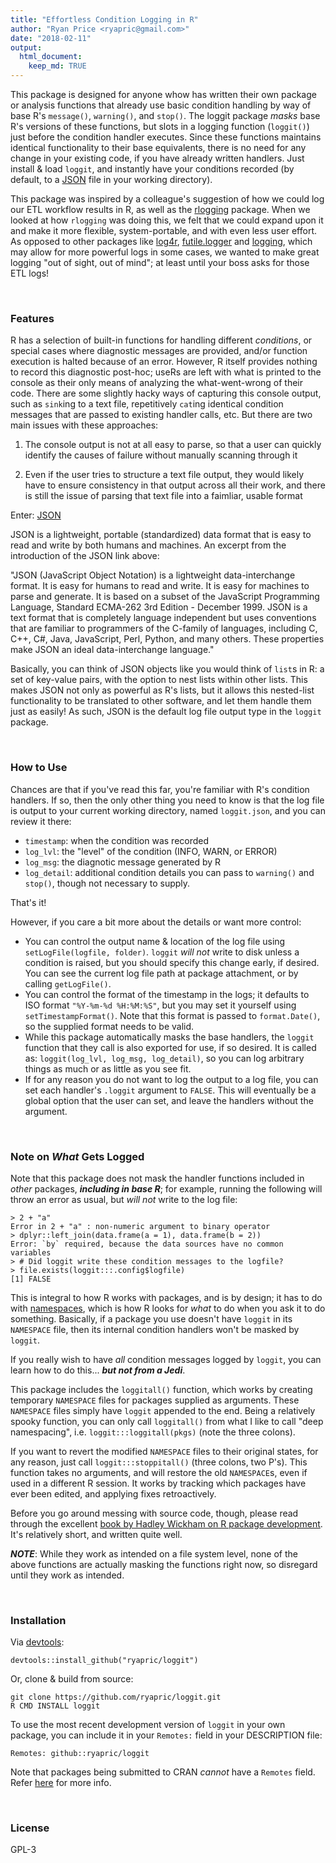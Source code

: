 ```yaml
---
title: "Effortless Condition Logging in R"
author: "Ryan Price <ryapric@gmail.com>"
date: "2018-02-11"
output:
  html_document:
    keep_md: TRUE
---
```




This package is designed for anyone whow has written their own package or
analysis functions that already use basic condition handling by way of base R's
`message()`, `warning()`, and `stop()`. The loggit package *masks* base R's
versions of these functions, but slots in a logging function (`loggit()`) just
before the condition handler executes. Since these functions maintains
identical functionality to their base equivalents, there is no need for any
change in your existing code, if you have already written handlers. Just
install & load `loggit`, and instantly have your conditions recorded (by
default, to a [JSON](https://www.json.org/) file in your working directory).

This package was inspired by a colleague's suggestion of how we could log our
ETL workflow results in R, as well as the
[rlogging](https://github.com/mjkallen/rlogging) package. When we looked at how
`rlogging` was doing this, we felt that we could expand upon it and make it
more flexible, system-portable, and with even less user effort. As opposed to
other packages like [log4r](http://cran.r-project.org/package=log4r),
[futile.logger](http://cran.r-project.org/package=futile.logger) and
[logging](http://cran.r-project.org/package=logging), which may allow for more
powerful logs in some cases, we wanted to make great logging "out of sight, out
of mind"; at least until your boss asks for those ETL logs!

<br>

### Features

R has a selection of built-in functions for handling different *conditions*, or
special cases where diagnostic messages are provided, and/or function execution
is halted because of an error. However, R itself provides nothing to record
this diagnostic post-hoc; useRs are left with what is printed to the console as
their only means of analyzing the what-went-wrong of their code. There are some
slightly hacky ways of capturing this console output, such as `sink`ing to a
text file, repetitively `cat`ing identical condition messages that are passed
to existing handler calls, etc. But there are two main issues with these
approaches:

1. The console output is not at all easy to parse, so that a user can quickly
identify the causes of failure without manually scanning through it

2. Even if the user tries to structure a text file output, they would likely
have to ensure consistency in that output across all their work, and there is
still the issue of parsing that text file into a faimliar, usable format

Enter: [JSON](https://www.json.org/)

JSON is a lightweight, portable (standardized) data format that is easy to read
and write by both humans and machines. An excerpt from the introduction of the
JSON link above:

"JSON (JavaScript Object Notation) is a lightweight data-interchange format. It
is easy for humans to read and write. It is easy for machines to parse and
generate. It is based on a subset of the JavaScript Programming Language,
Standard ECMA-262 3rd Edition - December 1999. JSON is a text format that is
completely language independent but uses conventions that are familiar to
programmers of the C-family of languages, including C, C++, C#, Java,
JavaScript, Perl, Python, and many others. These properties make JSON an ideal
data-interchange language."

Basically, you can think of JSON objects like you would think of `list`s in R:
a set of key-value pairs, with the option to nest lists within other lists.
This makes JSON not only as powerful as R's lists, but it allows this
nested-list functionality to be translated to other software, and let them
handle them just as easily! As such, JSON is the default log file output type
in the `loggit` package.

<br>

### How to Use

Chances are that if you've read this far, you're familiar with R's condition
handlers. If so, then the only other thing you need to know is that the log
file is output to your current working directory, named `loggit.json`, and you
can review it there:

* `timestamp`: when the condition was recorded
* `log_lvl`: the "level" of the condition (INFO, WARN, or ERROR)
* `log_msg`: the diagnotic message generated by R
* `log_detail`: additional condition details you can pass to `warning()` and
    `stop()`, though not necessary to supply.

That's it!

However, if you care a bit more about the details or want more control:

* You can control the output name & location of the log file using
    `setLogFile(logfile, folder)`. `loggit` *will not* write to disk unless a condition
    is raised, but you should specify this change early, if desired. You can see the
    current log file path at package attachment, or by calling `getLogFile()`.
* You can control the format of the timestamp in the logs; it defaults to ISO
    format `"%Y-%m-%d %H:%M:%S"`, but you may set it yourself using
    `setTimestampFormat()`. Note that this format is passed to `format.Date()`,
    so the supplied format needs to be valid.
* While this package automatically masks the base handlers, the `loggit` function
    that they call is also exported for use, if so desired. It is called as:
    `loggit(log_lvl, log_msg, log_detail)`, so you can log arbitrary things as
    much or as little as you see fit.
* If for any reason you do not want to log the output to a log file, you can
    set each handler's `.loggit` argument to `FALSE`. This will eventually be a
    global option that the user can set, and leave the handlers without the
    argument.

<br>

### Note on *What* Gets Logged

Note that this package does not mask the handler functions included in *other*
packages, _**including in base R**_; for example, running the following will
throw an error as usual, but *will not* write to the log file:

    > 2 + "a"
    Error in 2 + "a" : non-numeric argument to binary operator
    > dplyr::left_join(data.frame(a = 1), data.frame(b = 2))
    Error: `by` required, because the data sources have no common variables
    > # Did loggit write these condition messages to the logfile?
    > file.exists(loggit:::.config$logfile)
    [1] FALSE

This is integral to how R works with packages, and is by design; it has to do
with [namespaces](http://r-pkgs.had.co.nz/namespace.html), which is how R looks
for *what* to do when you ask it to do something. Basically, if a package you
use doesn't have `loggit` in its `NAMESPACE` file, then its internal condition
handlers won't be masked by `loggit`.

If you really wish to have *all* condition messages logged by `loggit`, you can
learn how to do this... _**but not from a Jedi**_.

This package includes the `loggitall()` function, which works by creating
temporary `NAMESPACE` files for packages supplied as arguments. These
`NAMESPACE` files simply have `loggit` appended to the end. Being a relatively
spooky function, you can only call `loggitall()` from what I like to call "deep
namespacing", i.e. `loggit:::loggitall(pkgs)` (note the three colons).

If you want to revert the modified `NAMESPACE` files to their original states,
for any reason, just call `loggit:::stoppitall()` (three colons, two P's). This
function takes no arguments, and will restore the old `NAMESPACE`s, even if
used in a different R session. It works by tracking which packages have ever
been edited, and applying fixes retroactively.

Before you go around messing with source code, though, please read through the
excellent [book by Hadley Wickham on R package
development](http://r-pkgs.had.co.nz/). It's relatively short, and written
quite well.

_**NOTE**_: While they work as intended on a file system level, none of the above functions are actually masking the functions right now, so disregard until they work as intended.

<br>

### Installation

  Via [devtools](https://github.com/hadley/devtools):

    devtools::install_github("ryapric/loggit")

  Or, clone & build from source:

    git clone https://github.com/ryapric/loggit.git
    R CMD INSTALL loggit

To use the most recent development version of `loggit` in your own package, you
can include it in your `Remotes:` field in your DESCRIPTION file:

    Remotes: github::ryapric/loggit

Note that packages being submitted to CRAN *cannot* have a `Remotes` field.
Refer
[here](https://cran.r-project.org/web/packages/devtools/vignettes/dependencies.html)
for more info.

<br>

### License

GPL-3
